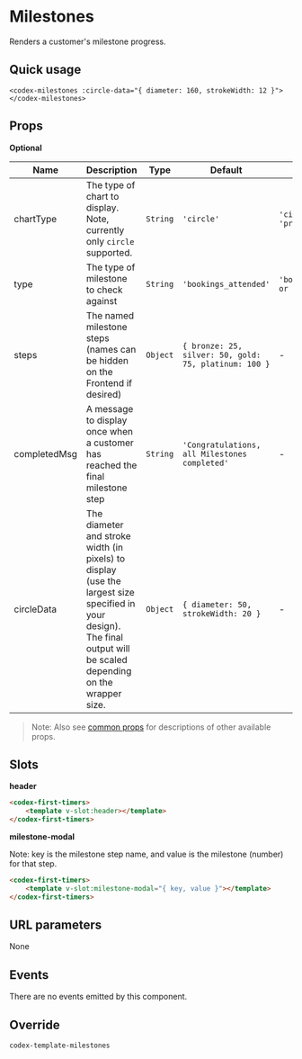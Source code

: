 # Milestones

Renders a customer's milestone progress.

## Quick usage

```vue
<codex-milestones :circle-data="{ diameter: 160, strokeWidth: 12 }"></codex-milestones>
```

## Props

**Optional**

| Name | Description | Type | Default | Validation |
| - | - | - | - | - |
| chartType | The type of chart to display. Note, currently only `circle` supported. | `String` | `'circle'` | `'circle' or 'progress_bar'` |
| type | The type of milestone to check against | `String` | `'bookings_attended'` | `'bookings_attended' or 'videos_watched'` |
| steps | The named milestone steps (names can be hidden on the Frontend if desired) | `Object` | `{ bronze: 25, silver: 50, gold: 75, platinum: 100 }` | - |
| completedMsg | A message to display once when a customer has reached the final milestone step | `String` | `'Congratulations, all Milestones completed'` | - |
| circleData | The diameter and stroke width (in pixels) to display (use the largest size specified in your design). The final output will be scaled depending on the wrapper size. | `Object` | `{ diameter: 50, strokeWidth: 20 }` | - |

> Note: Also see [common props](./shared/CommonProps.md) for descriptions of other available props.

## Slots

**header**

```html
<codex-first-timers>
	<template v-slot:header></template>
</codex-first-timers>
``` 

**milestone-modal**

Note: key is the milestone step name, and value is the milestone (number) for that step.

```html
<codex-first-timers>
	<template v-slot:milestone-modal="{ key, value }"></template>
</codex-first-timers>
```

## URL parameters

None

## Events

There are no events emitted by this component.

## Override

`
codex-template-milestones
`

